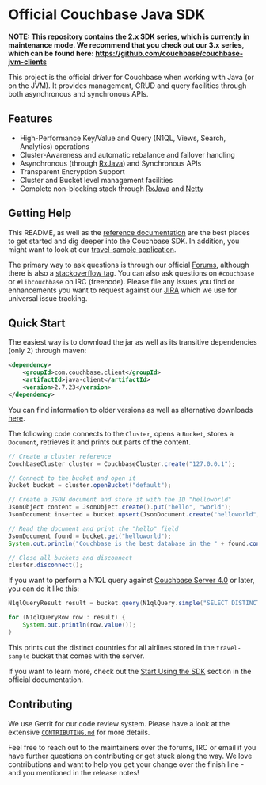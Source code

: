 # Official Couchbase Java SDK

**NOTE: This repository contains the 2.x SDK series, which is currently in maintenance mode. We recommend that you check out our 3.x series, which can be found here: https://github.com/couchbase/couchbase-jvm-clients**

This project is the official driver for Couchbase when working with Java (or on the JVM). It provides management, CRUD and query facilities through both asynchronous and synchronous APIs.

## Features ##

* High-Performance Key/Value and Query (N1QL, Views, Search, Analytics) operations
* Cluster-Awareness and automatic rebalance and failover handling
* Asynchronous (through [RxJava](https://github.com/ReactiveX/RxJava)) and Synchronous APIs
* Transparent Encryption Support
* Cluster and Bucket level management facilities
* Complete non-blocking stack through [RxJava](https://github.com/ReactiveX/RxJava) and [Netty](http://netty.io)

## Getting Help ##
This README, as well as the [reference documentation](https://developer.couchbase.com/documentation/server/5.0/sdk/java/start-using-sdk.html) are the best places to get started and dig deeper into the Couchbase SDK. In addition, you might want to look at our [travel-sample application](https://github.com/couchbaselabs/try-cb-java).

The primary way to ask questions is through our official [Forums](http://forums.couchbase.com), although there is also a [stackoverflow tag](http://stackoverflow.com/questions/tagged/couchbase). You can also ask questions on `#couchbase` or `#libcouchbase` on IRC (freenode). Please file any issues you find or enhancements you want to request against our [JIRA](http://issues.couchbase.com/browse/JCBC) which we use for universal issue tracking.

## Quick Start ##
The easiest way is to download the jar as well as its transitive dependencies (only 2) through maven:

```xml
<dependency>
    <groupId>com.couchbase.client</groupId>
    <artifactId>java-client</artifactId>
    <version>2.7.23</version>
</dependency>
```

You can find information to older versions as well as alternative downloads [here](http://developer.couchbase.com/server/other-products/release-notes-archives/java-sdk).

The following code connects to the `Cluster`, opens a `Bucket`, stores a `Document`, retrieves it and prints out parts of the content.

```java
// Create a cluster reference
CouchbaseCluster cluster = CouchbaseCluster.create("127.0.0.1");

// Connect to the bucket and open it
Bucket bucket = cluster.openBucket("default");

// Create a JSON document and store it with the ID "helloworld"
JsonObject content = JsonObject.create().put("hello", "world");
JsonDocument inserted = bucket.upsert(JsonDocument.create("helloworld", content));

// Read the document and print the "hello" field
JsonDocument found = bucket.get("helloworld");
System.out.println("Couchbase is the best database in the " + found.content().getString("hello"));

// Close all buckets and disconnect
cluster.disconnect();
```

If you want to perform a N1QL query against [Couchbase Server 4.0](http://www.couchbase.com/nosql-databases/couchbase-server) or later, you can do it like this:

```java
N1qlQueryResult result = bucket.query(N1qlQuery.simple("SELECT DISTINCT(country) FROM `travel-sample` WHERE type = 'airline' LIMIT 10"));

for (N1qlQueryRow row : result) {
    System.out.println(row.value());
}
```

This prints out the distinct countries for all airlines stored in the `travel-sample` bucket that comes with the server.

If you want to learn more, check out the [Start Using the SDK](https://developer.couchbase.com/documentation/server/5.0/sdk/java/start-using-sdk.html) section in the official documentation.

## Contributing ##

We use Gerrit for our code review system. Please have a look at the extensive [`CONTRIBUTING.md`](CONTRIBUTING.md) for more details.

Feel free to reach out to the maintainers over the forums, IRC or email if you have further questions on contributing or get stuck along the way. We love contributions and want to help you get your change over the finish line - and you mentioned in the release notes!

